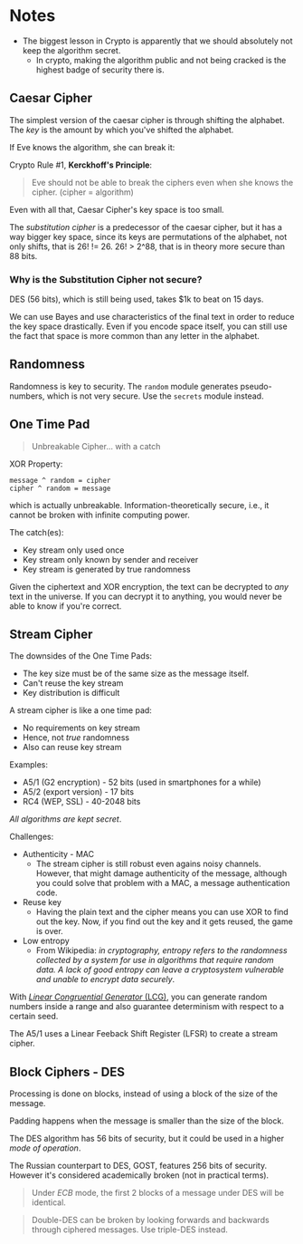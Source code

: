 # Notes

- The biggest lesson in Crypto is apparently that we should absolutely not keep the algorithm secret.
    - In crypto, making the algorithm public and not being cracked is the highest badge of security there is.

## Caesar Cipher

The simplest version of the caesar cipher is through shifting the alphabet. The *key* is the amount by which you've shifted the alphabet.

If Eve knows the algorithm, she can break it:

Crypto Rule #1, **Kerckhoff's Principle**:

> Eve should not be able to break the ciphers even when she knows the cipher. (cipher = algorithm)

Even with all that, Caesar Cipher's key space is too small.

The *substitution cipher* is a predecessor of the caesar cipher, but it has a way bigger key space, since its keys are permutations of the alphabet, not only shifts, that is 26! != 26. 26! > 2^88, that is in theory more secure than 88 bits.

### Why is the Substitution Cipher not secure?

DES (56 bits), which is still being used, takes $1k to beat on 15 days.

We can use Bayes and use characteristics of the final text in order to reduce the key space drastically. Even if you encode space itself, you can still use the fact that space is more common than any letter in the alphabet.

## Randomness

Randomness is key to security. The `random` module generates pseudo-numbers, which is not very secure. Use the `secrets` module instead.

## One Time Pad

> Unbreakable Cipher... with a catch

XOR Property:

```none
message ^ random = cipher
cipher ^ random = message
```

which is actually unbreakable. Information-theoretically secure, i.e., it cannot be broken with infinite computing power.

The catch(es):

- Key stream only used once
- Key stream only known by sender and receiver
- Key stream is generated by true randomness

Given the ciphertext and XOR encryption, the text can be decrypted to *any* text in the universe. If you can decrypt it to anything, you would never be able to know if you're correct.

## Stream Cipher

The downsides of the One Time Pads:

- The key size must be of the same size as the message itself.
- Can't reuse the key stream
- Key distribution is difficult

A stream cipher is like a one time pad:

- No requirements on key stream
- Hence, not *true* randomness
- Also can reuse key stream

Examples:

- A5/1 (G2 encryption) - 52 bits (used in smartphones for a while)
- A5/2 (export version) - 17 bits
- RC4 (WEP, SSL) - 40-2048 bits

*All algorithms are kept secret*.

Challenges:

- Authenticity - MAC
    - The stream cipher is still robust even agains noisy channels. However, that might damage authenticity of the message, although you could solve that problem with a MAC, a message authentication code.
- Reuse key
    - Having the plain text and the cipher means you can use XOR to find out the key. Now, if you find out the key and it gets reused, the game is over.
- Low entropy
    - From Wikipedia: *in cryptography, entropy refers to the randomness collected by a system for use in algorithms that require random data. A lack of good entropy can leave a cryptosystem vulnerable and unable to encrypt data securely*.

With [*Linear Congruential Generator* (LCG)][lcg], you can generate random numbers inside a range and also guarantee determinism with respect to a certain seed.

[lcg]: https://en.wikipedia.org/wiki/Linear_congruential_generator

The A5/1 uses a Linear Feeback Shift Register (LFSR) to create a stream cipher.

## Block Ciphers - DES

Processing is done on blocks, instead of using a block of the size of the message.

Padding happens when the message is smaller than the size of the block.

The DES algorithm has 56 bits of security, but it could be used in a higher *mode of operation*.

The Russian counterpart to DES, GOST, features 256 bits of security. However it's considered academically broken (not in practical terms).

> Under *ECB* mode, the first 2 blocks of a message under DES will be identical.

> Double-DES can be broken by looking forwards and backwards through ciphered messages. Use triple-DES instead.
